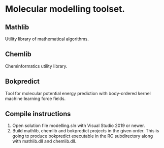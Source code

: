 # Molecular modelling toolset.

## Mathlib

Utility library of mathematical algorithms.

## Chemlib

Cheminformatics utility library.

## Bokpredict

Tool for molecular potential energy prediction with body-ordered kernel machine learning force fields.

## Compile instructions

1. Open solution file modelling.sln with Visual Studio 2019 or newer.
1. Build mathlib, chemlib and bokpredict projects in the given order. This is going to produce bokpredict executable in the RC subdirectory along with mathlib.dll and chemlib.dll.
